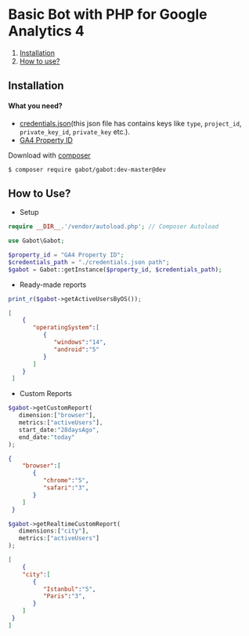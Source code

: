 # Basic Bot with PHP for Google Analytics 4
1. [Installation](https://github.com/bberkay/gabot-php#installation)
2. [How to use?](https://github.com/bberkay/gabot-php#how-to-use)
## Installation
#### What you need?
* [credentials.json](https://developers.google.com/analytics/devguides/reporting/data/v1/quickstart-client-libraries#step_1_enable_the_api)(this json file has contains keys like `type`, `project_id`, `private_key_id`, `private_key` etc.).
* [GA4 Property ID](https://support.google.com/analytics/answer/12270356?hl=en#:~:text=A%20Measurement%20ID%20is%20an,same%20as%20your%20destination%20ID.)

Download with [composer](https://getcomposer.org/Composer-Setup.exe)
```
$ composer require gabot/gabot:dev-master@dev
```
## How to Use?
* Setup
```php
require __DIR__.'/vendor/autoload.php'; // Composer Autoload

use Gabot\Gabot;

$property_id = "GA4 Property ID";
$credentials_path = "./credentials.json path";
$gabot = Gabot::getInstance($property_id, $credentials_path);
```
* Ready-made reports
```php
print_r($gabot->getActiveUsersByOS());
```
```json
[
    {
       "operatingSystem":[
          {
             "windows":"14",
             "android":"5"
          }
       ]
    }
 ]
```
* Custom Reports
```php
$gabot->getCustomReport(
   dimension:["browser"],
   metrics:["activeUsers"],
   start_date:"28daysAgo",
   end_date:"today"
);
```
```json
{
    "browser":[
       {
          "chrome":"5",
          "safari":"3",
       }
    ]
 }
```
```php
$gabot->getRealtimeCustomReport(
   dimensions:["city"],
   metrics:["activeUsers"]
);
```
```json
[
    {
    "city":[
       {
          "Istanbul":"5",
          "Paris":"3",
       }
    ]
 }
]
```



